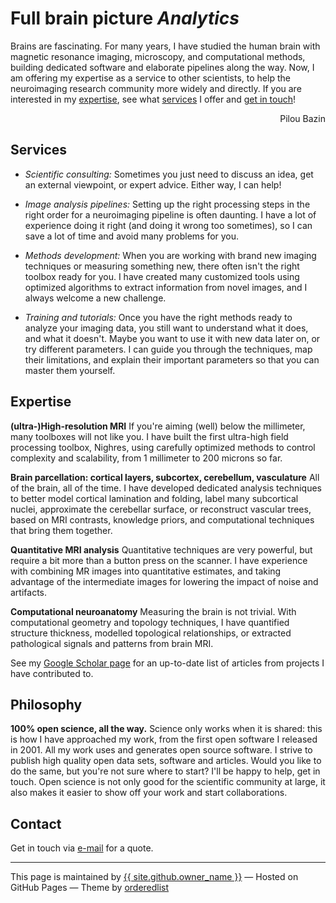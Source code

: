 # <a name="home"></a>Full brain picture _Analytics_

Brains are fascinating. For many years, I have studied the human brain with magnetic resonance imaging, microscopy, and computational methods, building dedicated software and elaborate pipelines along the way. Now, I am offering my expertise as a service to other scientists, to help the neuroimaging research community more widely and directly. If you are interested in my <a href="#code">expertise</a>, see what <a href="#code">services</a> I offer and <a href="#code">get in touch</a>!

<p  style="text-align:right">Pilou Bazin</p>

## <a name="services"></a>Services

- _Scientific consulting:_ Sometimes you just need to discuss an idea, get an external viewpoint, or expert advice. Either way, I can help!

- _Image analysis pipelines:_ Setting up the right processing steps in the right order for a neuroimaging pipeline is often daunting. I have a lot of experience doing it right (and doing it wrong too sometimes), so I can save a lot of time and avoid many problems for you.

- _Methods development:_ When you are working with brand new imaging techniques or measuring something new, there often isn't the right toolbox ready for you. I have created many customized tools using optimized algorithms to extract information from novel images, and I always welcome a new challenge.

- _Training and tutorials:_ Once you have the right methods ready to analyze your imaging data, you still want to understand what it does, and what it doesn't. Maybe you want to use it with new data later on, or try different parameters. I can guide you through the techniques, map their limitations, and explain their important parameters so that you can master them yourself.

## <a names="expertise"></a>Expertise

**(ultra-)High-resolution MRI** If you're aiming (well) below the millimeter, many toolboxes will not like you. I have built the first ultra-high field processing toolbox, Nighres, using carefully optimized methods to control complexity and scalability, from 1 millimeter to 200 microns so far.

**Brain parcellation: cortical layers, subcortex, cerebellum, vasculature** All of the brain, all of the time. I have developed dedicated analysis techniques to better model cortical lamination and folding, label many subcortical nuclei, approximate the cerebellar surface, or reconstruct vascular trees, based on MRI contrasts, knowledge priors, and computational techniques that bring them together.

**Quantitative MRI analysis** Quantitative techniques are very powerful, but require a bit more than a button press on the scanner. I have experience with combining MR images into quantitative estimates, and taking advantage of the intermediate images for lowering the impact of noise and artifacts.

**Computational neuroanatomy** Measuring the brain is not trivial. With computational geometry and topology techniques, I have quantified structure thickness, modelled topological relationships, or extracted pathological signals and patterns from brain MRI.

See my  <a href="https://scholar.google.com/citations?user=g1EY49YAAAAJ">Google Scholar page</a> for an up-to-date list of articles from projects I have contributed to.


## <a names="philosophy"></a>Philosophy

**100% open science, all the way.**
Science only works when it is shared: this is how I have approached my work, from the first open software I released in 2001.
All my work uses and generates open source software. I strive to publish high quality open data sets, software and articles.
Would you like to do the same, but you're not sure where to start? I'll be happy to help, get in touch. Open science is not
only good for the scientific community at large, it also makes it easier to show off your work and start collaborations.


## <a name="contact"></a>Contact

Get in touch via <a href="mailto:info@fullbrainpicture.nl">e-mail</a> for a quote. 


---
 This page is maintained by <a href="{{ site.github.owner_url }}">{{ site.github.owner_name }}</a>
  &mdash; Hosted on GitHub Pages &mdash; Theme by <a href="https://github.com/orderedlist">orderedlist</a>
